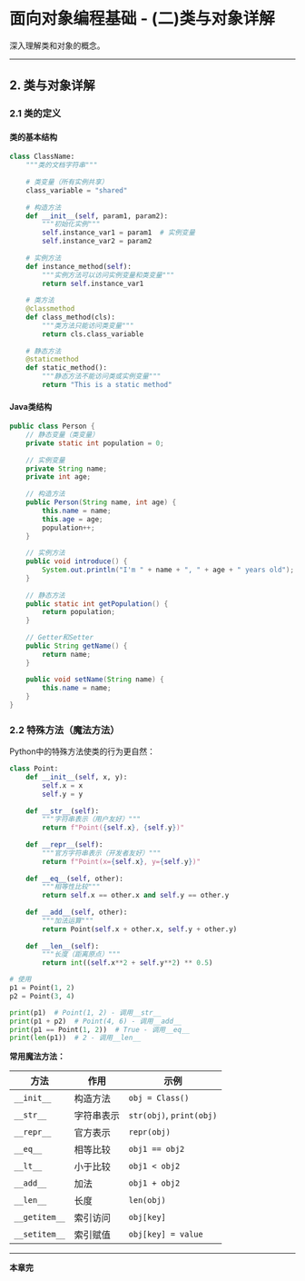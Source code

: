 # 面向对象编程基础 - (二)类与对象详解

深入理解类和对象的概念。

---

## 2. 类与对象详解

### 2.1 类的定义

#### 类的基本结构

```python
class ClassName:
    """类的文档字符串"""
    
    # 类变量（所有实例共享）
    class_variable = "shared"
    
    # 构造方法
    def __init__(self, param1, param2):
        """初始化实例"""
        self.instance_var1 = param1  # 实例变量
        self.instance_var2 = param2
    
    # 实例方法
    def instance_method(self):
        """实例方法可以访问实例变量和类变量"""
        return self.instance_var1
    
    # 类方法
    @classmethod
    def class_method(cls):
        """类方法只能访问类变量"""
        return cls.class_variable
    
    # 静态方法
    @staticmethod
    def static_method():
        """静态方法不能访问类或实例变量"""
        return "This is a static method"
```

#### Java类结构

```java
public class Person {
    // 静态变量（类变量）
    private static int population = 0;
    
    // 实例变量
    private String name;
    private int age;
    
    // 构造方法
    public Person(String name, int age) {
        this.name = name;
        this.age = age;
        population++;
    }
    
    // 实例方法
    public void introduce() {
        System.out.println("I'm " + name + ", " + age + " years old");
    }
    
    // 静态方法
    public static int getPopulation() {
        return population;
    }
    
    // Getter和Setter
    public String getName() {
        return name;
    }
    
    public void setName(String name) {
        this.name = name;
    }
}
```

### 2.2 特殊方法（魔法方法）

Python中的特殊方法使类的行为更自然：

```python
class Point:
    def __init__(self, x, y):
        self.x = x
        self.y = y
    
    def __str__(self):
        """字符串表示（用户友好）"""
        return f"Point({self.x}, {self.y})"
    
    def __repr__(self):
        """官方字符串表示（开发者友好）"""
        return f"Point(x={self.x}, y={self.y})"
    
    def __eq__(self, other):
        """相等性比较"""
        return self.x == other.x and self.y == other.y
    
    def __add__(self, other):
        """加法运算"""
        return Point(self.x + other.x, self.y + other.y)
    
    def __len__(self):
        """长度（距离原点）"""
        return int((self.x**2 + self.y**2) ** 0.5)

# 使用
p1 = Point(1, 2)
p2 = Point(3, 4)

print(p1)  # Point(1, 2) - 调用__str__
print(p1 + p2)  # Point(4, 6) - 调用__add__
print(p1 == Point(1, 2))  # True - 调用__eq__
print(len(p1))  # 2 - 调用__len__
```

**常用魔法方法：**

| 方法 | 作用 | 示例 |
|------|------|------|
| `__init__` | 构造方法 | `obj = Class()` |
| `__str__` | 字符串表示 | `str(obj)`, `print(obj)` |
| `__repr__` | 官方表示 | `repr(obj)` |
| `__eq__` | 相等比较 | `obj1 == obj2` |
| `__lt__` | 小于比较 | `obj1 < obj2` |
| `__add__` | 加法 | `obj1 + obj2` |
| `__len__` | 长度 | `len(obj)` |
| `__getitem__` | 索引访问 | `obj[key]` |
| `__setitem__` | 索引赋值 | `obj[key] = value` |

---

**本章完**